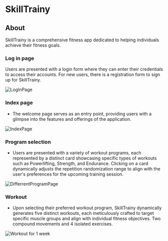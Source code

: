 # SkillTrainy
## About

SkillTrainy is a comprehensive fitness app dedicated to helping individuals achieve their fitness goals.

### Log in page

Users are presented with a login form where they can enter their credentials to access their accounts. For new users, there is a registration form to sign up for SkillTrainy.

![LogInPage](Pictures/LogInPage.JPG)

### Index page

* The welcome page serves as an entry point, providing users with a glimpse into the features and offerings of the application.
  
![IndexPage](Pictures/IndexPage.JPG)

### Program selection

* Users are presented with a variety of workout programs, each represented by a distinct card showcasing specific types of workouts such as Powerlifting, Strength, and Endurance. Clicking on a card dynamically adjusts the repetition randomization range to align with the user's preferences for the upcoming training session.

![DifferrentProgramPage](Pictures/DifferentProgramPage.JPG)

### Workout

* Upon selecting their preferred workout program, SkillTrainy dynamically generates five distinct workouts, each meticulously crafted to target specific muscle groups and align with individual fitness objectives. Two compound movements and 4 isolated exercises.

![Workout for 1 week](Pictures/WorkoutProgram.JPG)

